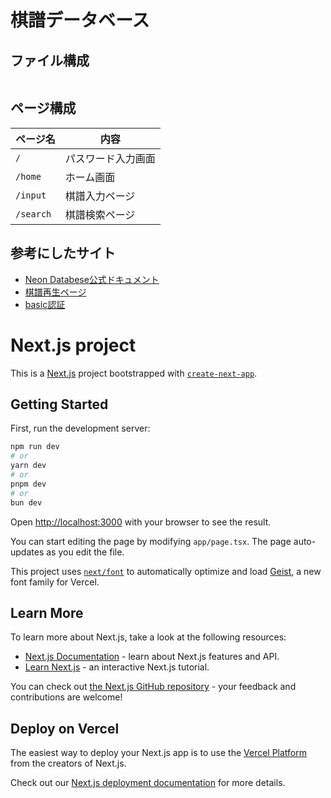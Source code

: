 # 棋譜データベース

## ファイル構成
```
```

## ページ構成
| ページ名 | 内容 |
| ---- | ---- |
| `/` | パスワード入力画面 |
| `/home` | ホーム画面 |
| `/input` | 棋譜入力ページ |
| `/search` | 棋譜検索ページ |

## 参考にしたサイト
- [Neon Databese公式ドキュメント](https://neon.tech/docs/introduction)
- [棋譜再生ページ](https://shogi-player.netlify.app/guide/)
- [basic認証](https://qiita.com/axoloto210/items/747eb784e61b173d30b8)

# Next.js project

This is a [Next.js](https://nextjs.org) project bootstrapped with [`create-next-app`](https://nextjs.org/docs/app/api-reference/cli/create-next-app).

## Getting Started

First, run the development server:

```bash
npm run dev
# or
yarn dev
# or
pnpm dev
# or
bun dev
```

Open [http://localhost:3000](http://localhost:3000) with your browser to see the result.

You can start editing the page by modifying `app/page.tsx`. The page auto-updates as you edit the file.

This project uses [`next/font`](https://nextjs.org/docs/app/building-your-application/optimizing/fonts) to automatically optimize and load [Geist](https://vercel.com/font), a new font family for Vercel.

## Learn More

To learn more about Next.js, take a look at the following resources:

- [Next.js Documentation](https://nextjs.org/docs) - learn about Next.js features and API.
- [Learn Next.js](https://nextjs.org/learn) - an interactive Next.js tutorial.

You can check out [the Next.js GitHub repository](https://github.com/vercel/next.js) - your feedback and contributions are welcome!

## Deploy on Vercel

The easiest way to deploy your Next.js app is to use the [Vercel Platform](https://vercel.com/new?utm_medium=default-template&filter=next.js&utm_source=create-next-app&utm_campaign=create-next-app-readme) from the creators of Next.js.

Check out our [Next.js deployment documentation](https://nextjs.org/docs/app/building-your-application/deploying) for more details.